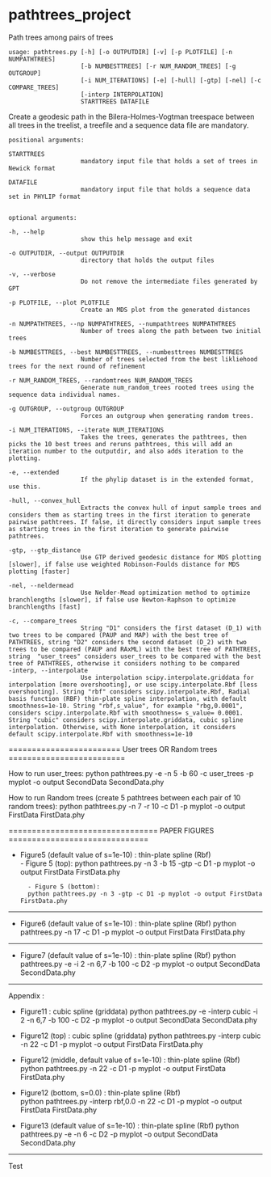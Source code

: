# pathtrees_project
Path trees among pairs of trees

                        
    usage: pathtrees.py [-h] [-o OUTPUTDIR] [-v] [-p PLOTFILE] [-n NUMPATHTREES]
                        [-b NUMBESTTREES] [-r NUM_RANDOM_TREES] [-g OUTGROUP]
                        [-i NUM_ITERATIONS] [-e] [-hull] [-gtp] [-nel] [-c COMPARE_TREES]
                        [-interp INTERPOLATION]
                        STARTTREES DATAFILE

Create a geodesic path in the Bilera-Holmes-Vogtman treespace between all trees in the treelist, a treefile and a
sequence data file are mandatory.

    positional arguments:
    
    STARTTREES            
                        mandatory input file that holds a set of trees in Newick format
    
    DATAFILE              
                        mandatory input file that holds a sequence data set in PHYLIP format


    optional arguments:
    
    -h, --help            
                        show this help message and exit
    
    -o OUTPUTDIR, --output OUTPUTDIR
                        directory that holds the output files
                        
    -v, --verbose         
                        Do not remove the intermediate files generated by GPT
    
    -p PLOTFILE, --plot PLOTFILE
                        Create an MDS plot from the generated distances
                        
    -n NUMPATHTREES, --np NUMPATHTREES, --numpathtrees NUMPATHTREES
                        Number of trees along the path between two initial trees
                        
    -b NUMBESTTREES, --best NUMBESTTREES, --numbesttrees NUMBESTTREES
                        Number of trees selected from the best likliehood trees for the next round of refinement
                        
    -r NUM_RANDOM_TREES, --randomtrees NUM_RANDOM_TREES
                        Generate num_random_trees rooted trees using the sequence data individual names.
                        
    -g OUTGROUP, --outgroup OUTGROUP
                        Forces an outgroup when generating random trees.
                        
    -i NUM_ITERATIONS, --iterate NUM_ITERATIONS
                        Takes the trees, generates the pathtrees, then picks the 10 best trees and reruns pathtrees, this will add an iteration number to the outputdir, and also adds iteration to the plotting.
                        
    -e, --extended        
                        If the phylip dataset is in the extended format, use this.
    
    -hull, --convex_hull
                        Extracts the convex hull of input sample trees and considers them as starting trees in the first iteration to generate pairwise pathtrees. If false, it directly considers input sample trees as starting trees in the first iteration to generate pairwise pathtrees.
                        
    -gtp, --gtp_distance    
                        Use GTP derived geodesic distance for MDS plotting [slower], if false use weighted Robinson-Foulds distance for MDS plotting [faster]
                        
    -nel, --neldermead
                        Use Nelder-Mead optimization method to optimize branchlengths [slower], if false use Newton-Raphson to optimize branchlengths [fast]
                        
    -c, --compare_trees
                        String "D1" considers the first dataset (D_1) with two trees to be compared (PAUP and MAP) with the best tree of PATHTREES, string "D2" considers the second dataset (D_2) with two trees to be compared (PAUP and RAxML) with the best tree of PATHTREES, string  "user_trees" considers user_trees to be compared with the best tree of PATHTREES, otherwise it considers nothing to be compared
    -interp, --interpolate
                        Use interpolation scipy.interpolate.griddata for interpolation [more overshooting], or use scipy.interpolate.Rbf [less overshooting]. String "rbf" considers scipy.interpolate.Rbf, Radial basis function (RBF) thin-plate spline interpolation, with default smoothness=1e-10. String "rbf,s_value", for example "rbg,0.0001", considers scipy.interpolate.Rbf with smoothness= s_value= 0.0001. String "cubic" considers scipy.interpolate.griddata, cubic spline interpolation. Otherwise, with None interpolation, it considers default scipy.interpolate.Rbf with smoothness=1e-10
 

			

 
========================  User trees OR Random trees  =========================

How to run user_trees:
        python pathtrees.py -e -n 5 -b 60 -c user_trees  -p myplot -o output SecondData SecondData.phy
  
        
How to run Random trees (create 5 pathtrees between each pair of 10 random trees):
        python pathtrees.py -n 7 -r 10 -c D1 -p myplot -o output FirstData FirstData.phy
  
        
================================  PAPER FIGURES  ==============================

- Figure5 (default value of s=1e-10) : thin-plate spline (Rbf)  
        - Figure 5 (top):
        python pathtrees.py -n 3 -b 15 -gtp -c D1  -p myplot -o output FirstData FirstData.phy 
        
        - Figure 5 (bottom):
        python pathtrees.py -n 3 -gtp -c D1 -p myplot -o output FirstData FirstData.phy 
----------------------------
        
- Figure6 (default value of s=1e-10) : thin-plate spline (Rbf) 
        python pathtrees.py -n 17 -c D1  -p myplot -o output FirstData FirstData.phy
----------------------------

    
- Figure7 (default value of s=1e-10) : thin-plate spline (Rbf)
    python pathtrees.py -e -i 2  -n 6,7 -b 100 -c D2 -p myplot -o output SecondData SecondData.phy
    
----------------------------

Appendix :

- Figure11 : cubic spline (griddata)
    python pathtrees.py -e -interp cubic -i 2  -n 6,7 -b 100 -c D2 -p myplot -o output SecondData SecondData.phy
    
- Figure12 (top) : cubic spline (griddata)
        python pathtrees.py -interp cubic  -n 22 -c D1  -p myplot -o output FirstData FirstData.phy
        
- Figure12 (middle, default value of s=1e-10) : thin-plate spline (Rbf) 
        python pathtrees.py -n 22 -c D1  -p myplot -o output FirstData FirstData.phy
        
 - Figure12 (bottom, s=0.0) : thin-plate spline (Rbf)       
        python pathtrees.py -interp rbf,0.0  -n 22 -c D1  -p myplot -o output FirstData FirstData.phy
        
        
- Figure13 (default value of s=1e-10) : thin-plate spline (Rbf) 
        python pathtrees.py -e -n 6 -c D2 -p myplot -o output SecondData SecondData.phy
----------------------------

Test
